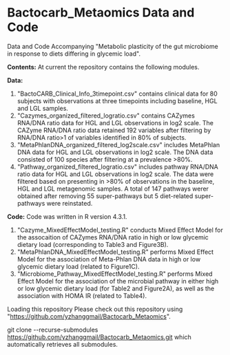 # Bactocarb_Metaomics Data and Code #
Data and Code Accompanying "Metabolic plasticity of the gut microbiome in response to diets differing in glycemic load".

**Contents:** At current the repository contains the following modules.

**Data:**
1. "BactoCARB_Clinical_Info_3timepoint.csv" contains clinical data for 80 subjects with observations at three timepoints including baseline, HGL and LGL samples.
2. "Cazymes_organized_filtered_logratio.csv" contains CAZymes RNA/DNA ratio data for HGL and LGL observations in log2 scale. The CAZyme RNA/DNA ratio data retained 192 variables after filtering by RNA/DNA ratio>1 of variables identified in 80% of subjects.
3. "MetaPhlanDNA_organized_filtered_log2scale.csv" includes MetaPhlan DNA data for HGL and LGL observations in log2 scale. The DNA data consisted of 100 species after filtering at a prevalence >80%.
4. "Pathway_organized_filtered_logratio.csv" includes pathway RNA/DNA ratio data for HGL and LGL observations in log2 scale. The data were filtered based on presenting in >80% of observations in the baseline, HGL and LGL metagenomic samples. A total of 147 pathways werer obtained after removing 55 super-pathways but 5 diet-related super-pathways were reinstated.
   
**Code:**
Code was written in R version 4.3.1. 
1. "Cazyme_MixedEffectModel_testing.R" conducts Mixed Effect Model for the assocaition of CAZymes RNA/DNA ratio in high or low glycemic dietary load (corresponding to Table3 and Figure3B).
2. "MetaPhlanDNA_MixedEffectModel_testing.R" performs Mixed Effect Model for the association of Meta-Phlan DNA data in high or low glycemic dietary load (related to Figure1C). 
3. "Microbiome_Pathway_MixedEffectModel_testing.R" performs Mixed Effect Model for the association of the microbial pathway in either high or low glycemic dietary load (for Table2 and Figure2A), as well as the association with HOMA IR (related to Table4).


Loading this repository
Please check out this repository using "https://github.com/yzhanggmail/Bactocarb_Metaomics".

git clone --recurse-submodules https://github.com/yzhanggmail/Bactocarb_Metaomics.git
which automatically retrieves all submodules.
